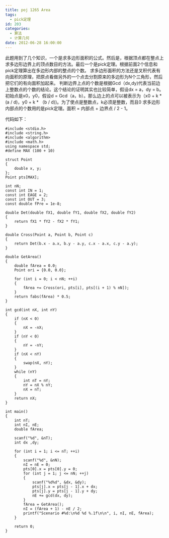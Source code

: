 ```yaml
---
title: poj 1265 Area
tags:
  - pick定理
id: 203
categories:
  - 算法
  - 计算几何
date: 2012-06-28 16:00:00
---
```


此题用到了几个知识，一个是求多边形面积的公式。然后是，根据顶点都在整点上求多边形边界上的顶点数目的方法。最后一个是pick定理。根据前面2个信息和pick定理算出在多边形内部的整点的个数。
求多边形面积的方法还是叉积代表有向面积的原理，把原点看做另外的一个点去分割原来的多边形为N个三角形，然后把它们的有向面积加起来。
判断边界上点的个数是根据Gcd（dx,dy)代表当前边上整数点的个数的结论。这个结论的证明其实也比较简单，假设dx = a，dy = b。初始点是x0，y0，假设d = Gcd（a，b）。那么边上的点可以被表示为（x0 + k * (a / d)，y0 + k * （b / d))。为了使点是整数点，k必须是整数，而且0 求多边形内部点的个数用的是pick定理。面积 = 内部点 + 边界点 / 2 - 1。

代码如下：
``` stylus
#include <stdio.h>
#include <string.h>
#include <algorithm>
#include <math.h>
using namespace std;
#define MAX (100 + 10)

struct Point
{
    double x, y;
};
Point pts[MAX];

int nN;
const int IN = 1;
const int EAGE = 2;
const int OUT = 3;
const double fPre = 1e-8;

double Det(double fX1, double fY1, double fX2, double fY2)
{
    return fX1 * fY2 - fX2 * fY1;
}

double Cross(Point a, Point b, Point c)
{
    return Det(b.x - a.x, b.y - a.y, c.x - a.x, c.y - a.y);
}

double GetArea()
{
    double fArea = 0.0;
    Point ori = {0.0, 0.0};

    for (int i = 0; i < nN; ++i)
    {
        fArea += Cross(ori, pts[i], pts[(i + 1) % nN]);
    }
    return fabs(fArea) * 0.5;
}

int gcd(int nX, int nY)
{
    if (nX < 0)
    {
        nX = -nX;
    }
    if (nY < 0)
    {
        nY = -nY;
    }
    if (nX < nY)
    {
        swap(nX, nY);
    }
    while (nY)
    {
        int nT = nY;
        nY = nX % nY;
        nX = nT;
    }
    return nX;
}

int main()
{
    int nT;
    int nI, nE;
    double fArea;

    scanf("%d", &nT);
    int dx ,dy;

    for (int i = 1; i <= nT; ++i)
    {
        scanf("%d", &nN);
        nI = nE = 0;
        pts[0].x = pts[0].y = 0;
        for (int j = 1; j <= nN; ++j)
        {
            scanf("%d%d", &dx, &dy);
            pts[j].x = pts[j - 1].x + dx;
            pts[j].y = pts[j - 1].y + dy;
            nE += gcd(dx, dy);
        }
        fArea = GetArea();
        nI = (fArea + 1) - nE / 2;
        printf("Scenario #%d:\n%d %d %.1f\n\n", i, nI, nE, fArea);
    }

    return 0;
}
```